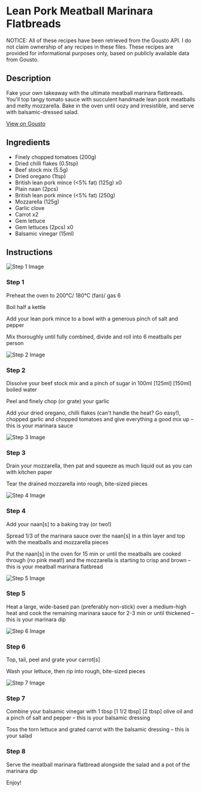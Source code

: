 # Lean Pork Meatball Marinara Flatbreads

NOTICE: All of these recipes have been retrieved from the Gousto API. I do not claim ownership of any recipes in these files. These recipes are provided for informational purposes only, based on publicly available data from Gousto.

## Description

Fake your own takeaway with the ultimate meatball marinara flatbreads. You'll top tangy tomato sauce with succulent handmade lean pork meatballs and melty mozzarella. Bake in the oven until oozy and irresistible, and serve with balsamic-dressed salad.

[View on Gousto](https://www.gousto.co.uk/recipes/cookbook/lean-pork-meatball-marinara-flatbreads)

## Ingredients

- Finely chopped tomatoes (200g)
- Dried chilli flakes (0.5tsp)
- Beef stock mix (5.5g)
- Dried oregano (1tsp)
- British lean pork mince (<5% fat) (125g) x0
- Plain naan (2pcs)
- British lean pork mince (<5% fat) (250g)
- Mozzarella (125g)
- Garlic clove
- Carrot x2
- Gem lettuce
- Gem lettuces (2pcs) x0
- Balsamic vinegar (15ml)

## Instructions

![Step 1 Image](https://production-media.gousto.co.uk/cms/recipe-step-image/Step-1-1723118116491-x200.jpg)

### Step 1

Preheat the oven to 200°C/ 180°C (fan)/ gas 6

Boil half a kettle

Add your lean pork mince to a bowl with a generous pinch of salt and pepper

Mix thoroughly until fully combined, divide and roll into 6 meatballs per person

![Step 2 Image](https://production-media.gousto.co.uk/cms/recipe-step-image/Step-2-1723118119390-x200.jpg)

### Step 2

Dissolve your beef stock mix and a pinch of sugar in 100ml<span class="text-purple"> [125ml] </span><span class="text-danger">[150ml]</span> boiled water

Peel and finely chop (or grate) your garlic

Add your dried oregano, chilli flakes (can't handle the heat? Go easy!), chopped garlic and chopped tomatoes and give everything a good mix up – this is your marinara sauce

![Step 3 Image](https://production-media.gousto.co.uk/cms/recipe-step-image/Step-3-1723118122636-x200.jpg)

### Step 3

Drain your mozzarella, then pat and squeeze as much liquid out as you can with kitchen paper

Tear the drained mozzarella into rough, bite-sized pieces

![Step 4 Image](https://production-media.gousto.co.uk/cms/recipe-step-image/Step-4-1723118125890-x200.jpg)

### Step 4

Add your naan[s] to a baking tray (or two!)

Spread 1/3 of the marinara sauce over the naan[s] in a thin layer and top with the meatballs and mozzarella pieces

Put the naan[s] in the oven for 15 min or until the meatballs are cooked through (no pink meat!) and the mozzarella is starting to crisp and brown – this is your meatball marinara flatbread

![Step 5 Image](https://production-media.gousto.co.uk/cms/recipe-step-image/Step-5-1723118129160-x200.jpg)

### Step 5

Heat a large, wide-based pan (preferably non-stick) over a medium-high heat and cook the remaining marinara sauce for 2-3 min or until thickened – this is your marinara dip

![Step 6 Image](https://production-media.gousto.co.uk/cms/recipe-step-image/Roughly-shredded-red-gem-1723127397498-x200.jpg)

### Step 6

Top, tail, peel and grate your carrot[s]

Wash your lettuce, then rip into rough, bite-sized pieces

![Step 7 Image](https://production-media.gousto.co.uk/cms/recipe-step-image/Step-7-1723118135460-x200.jpg)

### Step 7

Combine your balsamic vinegar with 1 tbsp<span class="text-danger"> <span class="text-purple">[1 1/2 tbsp]</span> [2 tbsp]</span> olive oil and a pinch of salt and pepper – this is your balsamic dressing

Toss the torn lettuce and grated carrot with the balsamic dressing – this is your salad

### Step 8

Serve the meatball marinara flatbread alongside the salad and a pot of the marinara dip

Enjoy!

